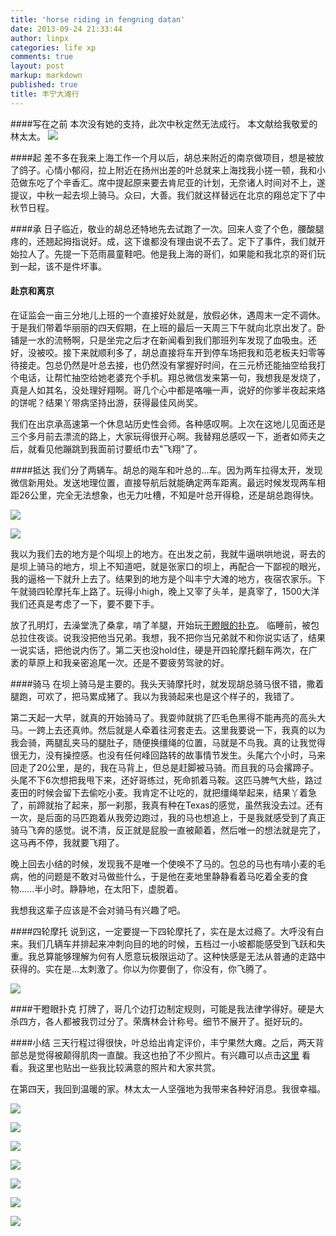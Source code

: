 ```yaml
---
title: 'horse riding in fengning datan'
date: 2013-09-24 21:33:44
author: linpx
categories: life xp
comments: true
layout: post
markup: markdown
published: true
title: 丰宁大滩行
---
```

####写在之前
本次没有她的支持，此次中秋定然无法成行。
本文献给我敬爱的林太太。
![](http://farm6.staticflickr.com/5545/9890784316_56634113cf_z.jpg)

####起
差不多在我来上海工作一个月以后，胡总来附近的南京做项目，想是被放了鸽子。心情小郁闷，拉上附近在扬州出差的叶总就来上海找我小搓一顿，我和小范做东吃了个辛香汇。席中提起原来要去肯尼亚的计划，无奈诸人时间对不上，遂提议，中秋一起去坝上骑马。众曰，大善。我们就这样替远在北京的翔总定下了中秋节日程。<!--more-->

####承
日子临近，敬业的胡总还特地先去试跑了一次。回来人变了个色，腰酸腿疼的，还翘起拇指说好。成，这下谁都没有理由说不去了。定下了事件，我们就开始拉人了。先提一下范雨晨童鞋吧。他是我上海的哥们，如果能和我北京的哥们玩到一起，该不是件坏事。

#### 赴京和离京
在证监会一亩三分地儿上班的一个直接好处就是，放假必休，遇周末一定不调休。于是我们带着华丽丽的四天假期，在上班的最后一天周三下午就向北京出发了。卧铺是一水的流畅啊，只是坐完之后才在新闻看到我们那班列车发现了血吸虫。还好，没被咬。接下来就顺利多了，胡总直接将车开到停车场把我和范老板夫妇零等待接走。包总仍然是叶总去接，也仍然没有掌握好时间，在三元桥还能抽空给我打个电话，让帮忙抽空给她老婆充个手机。翔总微信发来第一句，我想我是发烧了，真是人如其名，没处理好翔啊。哥几个心中都是咯嘣一声，说好的你爹半夜起来烙的饼呢？结果丫带病坚持出游，获得最佳风尚奖。

我们在出京承高速第一个休息站历史性会师。各种感叹啊。上次在这地儿见面还是三个多月前去漂流的路上，大家玩得很开心啊。我替翔总感叹一下，逝者如师夫之后，就看见他蹦跳到我面前讨要纸巾去"飞翔"了。

####抵达
我们分了两辆车。胡总的飚车和叶总的...车。因为两车拉得太开，发现微信新用处。发送地理位置，直接导航后就能确定两车距离。最远时候发现两车相距26公里，完全无法想象，也无力吐槽，不知是叶总开得稳，还是胡总跑得快。

![](http://farm3.staticflickr.com/2814/9891246316_7911b16d66_n.jpg)

![](http://farm6.staticflickr.com/5516/9891229415_5991083365_n.jpg)

我以为我们去的地方是个叫坝上的地方。在出发之前，我就牛逼哄哄地说，哥去的是坝上骑马的地方，坝上不知道吧，就是张家口的坝上，再配合一下鄙视的眼光，我的逼格一下就升上去了。结果到的地方是个叫丰宁大滩的地方，夜宿农家乐。下午就骑四轮摩托车上路了。玩得小high，晚上又宰了头羊，是真宰了，1500大洋我们还真是考虑了一下，要不要下手。

放了孔明灯，去澡堂洗了桑拿，啃了羊腿，开始玩[干瞪眼的扑克](
http://zhidao.baidu.com/link?url=h9lhTg1SQVkEc1m6_qfwJX4XShcakUh6g5xH1mC2dWlgci3PV57R0vm5tppHu9bcAISwy9yDf_IzkwgyBo3cG_)。
临睡前，被包总拉住夜谈。说我没把他当兄弟。我想，我不把你当兄弟就不和你说实话了，结果一说实话，把他说内伤了。第二天也没hold住，硬是开四轮摩托翻车两次，在广袤的草原上和我亲密追尾一次。还是不要疲劳驾驶的好。

####骑马
在坝上骑马是主要的。我头天骑摩托时，就发现胡总骑马很不错，撒着腿跑，可欢了，把马累成猪了。我以为我骑起来也是这个样子的，我错了。

第二天起一大早，就真的开始骑马了。我耍帅就挑了匹毛色黑得不能再亮的高头大马。一跨上去还真帅。然后就是人牵着往河套走去。这里我要说一下，我真的以为我会骑，两腿乱夹马的腿肚子，随便换缰绳的位置，马就是不鸟我。真的让我觉得很无力，没有操控感。也没有任何峰回路转的故事情节发生。头尾六个小时，马来回走了20公里，是的，我在马背上，但总是赶脚被马骑。而且我的马会撂蹄子。头尾不下6次想把我甩下来，还好哥练过，死命抓着马鞍。这匹马脾气大些，路过麦田的时候会留下去偷吃小麦。我肯定不让吃的，就把缰绳举起来，结果丫着急了，前蹄就抬了起来，那一刹那，我真有种在Texas的感觉，虽然我没去过。还有一次，是后面的马匹跑着从我旁边跑过，我的马也想追上，于是我就感受到了真正骑马飞奔的感觉。说不清，反正就是屁股一直被颠着，然后唯一的想法就是完了，这马再不停，我就要飞翔了。

晚上回去小结的时候，发现我不是唯一个使唤不了马的。包总的马也有啃小麦的毛病，他的问题是不敢对马做些什么，于是他在麦地里静静看着马吃着全麦的食物......半小时。静静地，在太阳下，虚脱着。

我想我这辈子应该是不会对骑马有兴趣了吧。

####四轮摩托
说到这，一定要提一下四轮摩托了，实在是太过瘾了。大呼没有白来。我们几辆车并排起来冲刺向目的地的时候，五档过一小坡都能感受到飞跃和失重。我总算能够理解为何有人愿意玩极限运动了。这种快感是无法从普通的走路中获得的。实在是...太刺激了。你以为你要倒了，你没有，你飞腾了。

![](http://farm4.staticflickr.com/3773/9891145203_0a395d7bc9_z.jpg)

####干瞪眼扑克
打牌了，哥几个边打边制定规则，可能是我法律学得好。硬是大杀四方，各人都被我罚过分了。荣膺林会计称号。细节不展开了。挺好玩的。

####小结
三天行程过得很快，叶总给出肯定评价，丰宁果然大瘫。之后，两天背部总是觉得被颠得肌肉一直酸。我这也拍了不少照片。有兴趣可以点击[这里](
http://www.flickr.com/photos/pennyg/sets/72157635789383453/)
看看。我这里也贴出一些我比较满意的照片和大家共赏。

在第四天，我回到温暖的家。林太太一人坚强地为我带来各种好消息。我很幸福。

![](http://farm4.staticflickr.com/3787/9890790854_a8f9ea2b70_z.jpg)

![](http://farm6.staticflickr.com/5511/9890925215_d99c1ca371_z.jpg)

![](http://farm4.staticflickr.com/3684/9890898386_aaf400507e_z.jpg)

![](http://farm6.staticflickr.com/5505/9890957935_8b565ebae8_z.jpg)

![](http://farm3.staticflickr.com/2848/9891257033_c2ebc07294_z.jpg)

![](http://farm8.staticflickr.com/7341/9891326823_547033c5a8_z.jpg)

![](http://farm4.staticflickr.com/3765/9891191606_69e5fb6702_z.jpg)
